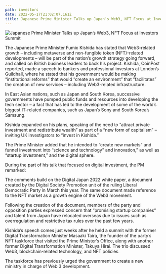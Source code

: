 ```yaml
---
path: investors
date: 2022-05-17T21:02:07.161Z
title: Japanese Prime Minister Talks up Japan’s Web3, NFT Focus at Investors Summit
---
```

![Japanese Prime Minister Talks up Japan’s Web3, NFT Focus at Investors Summit](/assets/japanese.jpeg "Japanese Prime Minister Talks up Japan’s Web3, NFT Focus at Investors Summit")

The Japanese Prime Minister Fumio Kishida has stated that Web3-related growth – including metaverse and non-fungible token (NFT)-related developments – will be part of the nation’s growth strategy going forward, and called on British business leaders to back his project.
Kishida, CoinPost reported, made a speech to bankers and professional investors at London’s Guildhall, where he stated that his government would be making “institutional reforms” that would “create an environment” that “facilitates” the creation of new services – including Web3-related infrastructure.

In East Asian nations, such as Japan and South Korea, successive governments have pumped public funds and resources into developing the tech sector – a fact that has led to the development of some of the world’s biggest IT-related companies, such as Japan’s Sony and South Korea’s Samsung.

Kishida expanded on his plans, speaking of the need to “attract private investment and redistribute wealth” as part of a “new form of capitalism” – inviting UK investigators to “invest in Kishida.”

The Prime Minister added that he intended to “create new markets” and funnel investment into “science and technology” and innovation,” as well as “startup investment,” and the digital sphere.

During the part of his talk that focused on digital investment, the PM remarked:

The comments build on the Digital Japan 2022 white paper, a document created by the Digital Society Promotion unit of the ruling Liberal Democratic Party in March this year. The same document made reference to the NFT market as a growth engine of the Web3 movement.

Following the creation of the document, members of the party and opposition parties expressed concern that “promising startup companies” and talent from Japan have relocated overseas due to issues such as overregulation and restrictive tax rules over the past few years.

Kishida’s speech comes just weeks after he held a summit with the former Digital Transformation Minister Masaaki Taira, the founder of the party’s NFT taskforce that visited the Prime Minister’s Office, along with another former Digital Transformation Minister, Takuya Hirai. The trio discussed Web3, blockchain-related technology, and NFT policies.

The taskforce has previously urged the government to create a new ministry in charge of Web 3 development.